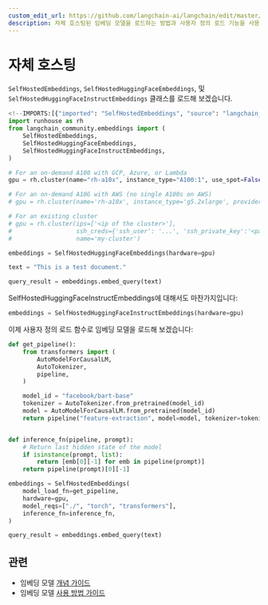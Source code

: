 ```yaml
---
custom_edit_url: https://github.com/langchain-ai/langchain/edit/master/docs/docs/integrations/text_embedding/self-hosted.ipynb
description: 자체 호스팅된 임베딩 모델을 로드하는 방법과 사용자 정의 로드 기능을 사용하는 방법에 대한 가이드를 제공합니다.
---
```


# 자체 호스팅
`SelfHostedEmbeddings`, `SelfHostedHuggingFaceEmbeddings`, 및 `SelfHostedHuggingFaceInstructEmbeddings` 클래스를 로드해 보겠습니다.

```python
<!--IMPORTS:[{"imported": "SelfHostedEmbeddings", "source": "langchain_community.embeddings", "docs": "https://api.python.langchain.com/en/latest/embeddings/langchain_community.embeddings.self_hosted.SelfHostedEmbeddings.html", "title": "Self Hosted"}, {"imported": "SelfHostedHuggingFaceEmbeddings", "source": "langchain_community.embeddings", "docs": "https://api.python.langchain.com/en/latest/embeddings/langchain_community.embeddings.self_hosted_hugging_face.SelfHostedHuggingFaceEmbeddings.html", "title": "Self Hosted"}, {"imported": "SelfHostedHuggingFaceInstructEmbeddings", "source": "langchain_community.embeddings", "docs": "https://api.python.langchain.com/en/latest/embeddings/langchain_community.embeddings.self_hosted_hugging_face.SelfHostedHuggingFaceInstructEmbeddings.html", "title": "Self Hosted"}]-->
import runhouse as rh
from langchain_community.embeddings import (
    SelfHostedEmbeddings,
    SelfHostedHuggingFaceEmbeddings,
    SelfHostedHuggingFaceInstructEmbeddings,
)
```


```python
# For an on-demand A100 with GCP, Azure, or Lambda
gpu = rh.cluster(name="rh-a10x", instance_type="A100:1", use_spot=False)

# For an on-demand A10G with AWS (no single A100s on AWS)
# gpu = rh.cluster(name='rh-a10x', instance_type='g5.2xlarge', provider='aws')

# For an existing cluster
# gpu = rh.cluster(ips=['<ip of the cluster>'],
#                  ssh_creds={'ssh_user': '...', 'ssh_private_key':'<path_to_key>'},
#                  name='my-cluster')
```


```python
embeddings = SelfHostedHuggingFaceEmbeddings(hardware=gpu)
```


```python
text = "This is a test document."
```


```python
query_result = embeddings.embed_query(text)
```


SelfHostedHuggingFaceInstructEmbeddings에 대해서도 마찬가지입니다:

```python
embeddings = SelfHostedHuggingFaceInstructEmbeddings(hardware=gpu)
```


이제 사용자 정의 로드 함수로 임베딩 모델을 로드해 보겠습니다:

```python
def get_pipeline():
    from transformers import (
        AutoModelForCausalLM,
        AutoTokenizer,
        pipeline,
    )

    model_id = "facebook/bart-base"
    tokenizer = AutoTokenizer.from_pretrained(model_id)
    model = AutoModelForCausalLM.from_pretrained(model_id)
    return pipeline("feature-extraction", model=model, tokenizer=tokenizer)


def inference_fn(pipeline, prompt):
    # Return last hidden state of the model
    if isinstance(prompt, list):
        return [emb[0][-1] for emb in pipeline(prompt)]
    return pipeline(prompt)[0][-1]
```


```python
embeddings = SelfHostedEmbeddings(
    model_load_fn=get_pipeline,
    hardware=gpu,
    model_reqs=["./", "torch", "transformers"],
    inference_fn=inference_fn,
)
```


```python
query_result = embeddings.embed_query(text)
```


## 관련

- 임베딩 모델 [개념 가이드](/docs/concepts/#embedding-models)
- 임베딩 모델 [사용 방법 가이드](/docs/how_to/#embedding-models)